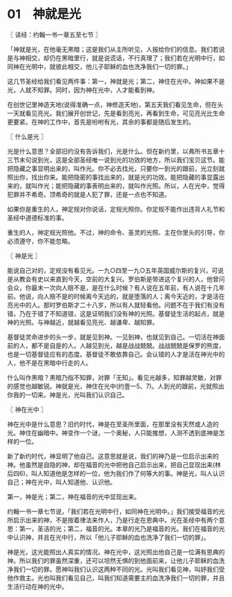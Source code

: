 # 01　神就是光



〖 读经：约翰一书一章五至七节 〗

「神就是光，在他毫无黑暗；这是我们从主所听见，人报给你们的信息。我们若说是与神相交，却仍在黑暗里行，就是说谎话，不行真理了；我们若在光明中行，如同神在光明中，就彼此相交，他儿子耶稣的血也洗净我们一切的罪。」

这几节圣经给我们看见两件事：第一，神就是光；第二，神住在光中。神如果不是光，人就不知罪。同时，因为神在光中，人才能看到神。

在创世记里神造天地(说得准确一点，神修造天地)，第五天我们看见生命，但在头一天就看见亮光。我们展开创世记，先是看到亮光，再看到生命，可见亮光比生命更要紧。在神的工作中，首先是吩咐有光，其余的事都是随后发生的。



〖 什么是光 〗

光是什么意思？全部旧约没有告诉我们，光是什么。但在新约里，以弗所书五章十三节末句说到光，这是全部圣经唯一说到光的功效的地方，所以我们宝贝这节。能把隐藏之事显明出来的，叫作光。你不必去找光，只要你一到光的跟前，光立刻就照出你，找出你来。能把隐密的事找出来的，就是光的功效。能把隐藏的事显露出来的，就叫作光；能把隐藏的事表明出来的，就叫作光照。所以，人在光中，觉得犯罪并不希奇。顶希奇的就是人犯了罪，还是一点也不知道。

如果你是重生的人，神定规对你说话，定规光照你。你定规不能作出违背人礼节和圣经中道德标准的事。

重生的人，神定规光照他。不过，神的命令、圣灵的光照、主在你里头的引导，你必须遵守，你不能忽略。



〖 神是光 〗

能说自己对的，定规没有看见光。一九○四至一九○五年英国威尔斯的复兴，可说是从教会有史以来直到今天，空前的大复兴。罗伯斯是带进这个复兴的人，他曾问会众，你最末一次向人赔不是，是在什么时候？有人说在五年前，有人说在十几年前。他说，向人赔不是的时候离今天远的，就是堕落的人；离今天近的，才是活在亮光中的人。那时罗伯斯才二十八岁，所以有人就轻看他。问题不在于我们有没有错，乃在于错了不知道错，这是证明我们没有神的光照。基督徒生活的起点，就是神的光照。与神越近，就越看见亮光、越谦卑、越知罪。

基督徒灵命进步的头一步，就是见到神。一见到神，也就见到自己。一切活在神面前的人，都不是自是的人。人越见到光，越是战战兢兢。战战兢兢是保罗的熊度，也是一切基督徒应有的态度。基督徒不敢依靠自己。会认错的人才是活在神光中的人，他不是在黑暗中行走的人。

什么叫作黑暗？黑暗乃指不知罪，对罪「无知」。看见光越多，知罪越灵敏，对罪的感觉也越敏锐。神就是光，神住在光中(约壹一5、7)。人到光的跟前，光就照出你我的一切来。神是光，光叫我们认识自己。



〖 神在光中 〗

神在光中是什么意思？旧约时代，神是在至圣所里面，在那里没有天然或人造的光。神住在幽暗中。神变作一个谜，一个奥秘，人只能推想，人测不透到底神是怎样的一位。

新了新约时代，神显明了他自己。这意思就是说，我们的神乃是一位启示出来的神。他虽然是自隐的神，却在福音的光中把他自己启示出来，把自己显现出来(林后四6)，叫人知道他是怎样的一位，他为我们作了何等大的事。神是光，叫人认识自己；神在光中，叫人知道他、认识他。

第一，神是光；第二，神在福音的光中显现出来。

约翰一书一章七节说，「我们若在光明中行，如同神在光明中。」我们接受福音的光所启示出来的神，不是按着律法来作人，乃是行走在恩典中。光在圣经中有两个意思：第一，圣洁的光；第二，福音的光。本章的光乃是福音的光。我们在福音的光中认识神，并且在光中行，所以「他儿子耶稣的血也洗净了我们一切的罪」。

神是光，这光能照出人真实的情况。神在光中，这光照出他自己是一位满有恩典的神。所以我们的罪虽然深重，还可以坦然无惧的到他面前来，让他儿子耶稣的血洗净我们一切的罪。愿神叫我们认识这两种不同的光。光叫我们看见神，叫妤我们受他作救主。光也叫我们看见自己，叫我们知道需要主的血洗净我们一切的罪，并且生活行动在神的光中。

